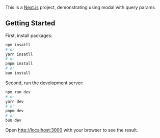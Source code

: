 This is a [Next.js](https://nextjs.org/) project, demonstrating using modal with query params

## Getting Started


First, install packages:

```bash
npm insatll
# or
yarn insatll
# or
pnpm install
# or 
bun install
```

Second, run the development server:

```bash
npm run dev
# or
yarn dev
# or
pnpm dev
# or 
bun dev
```

Open [http://localhost:3000](http://localhost:3000) with your browser to see the result.

